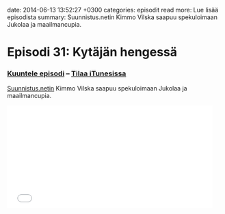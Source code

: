 date: 2014-06-13 13:52:27 +0300
categories: episodit
read more: Lue lis&auml;&auml; episodista
summary: Suunnistus.netin Kimmo Vilska saapuu spekuloimaan Jukolaa ja maailmancupia.

# Episodi 31: Kyt&auml;j&auml;n hengess&auml;

### [Kuuntele episodi](http://traffic.libsyn.com/raskaasti/raskaasi-jukola-2014-ennakko_mixdown.mp3) &ndash; [Tilaa iTunesissa](https://itunes.apple.com/gb/podcast/raskaastis-podcast/id419600230?mt=2)


[Suunnistus.netin](http://www.suunnistus.net) Kimmo Vilska saapuu spekuloimaan Jukolaa ja maailmancupia.

<iframe style="border: none" src="//html5-player.libsyn.com/embed/episode/id/2888406/height/240/width/480/theme/standard/direction/no/autoplay/no/autonext/no/thumbnail/yes/preload/no/no_addthis/no/" height="240" width="480" scrolling="no"></iframe>